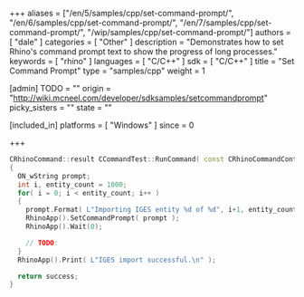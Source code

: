 +++
aliases = ["/en/5/samples/cpp/set-command-prompt/", "/en/6/samples/cpp/set-command-prompt/", "/en/7/samples/cpp/set-command-prompt/", "/wip/samples/cpp/set-command-prompt/"]
authors = [ "dale" ]
categories = [ "Other" ]
description = "Demonstrates how to set Rhino's command prompt text to show the progress of long processes."
keywords = [ "rhino" ]
languages = [ "C/C++" ]
sdk = [ "C/C++" ]
title = "Set Command Prompt"
type = "samples/cpp"
weight = 1

[admin]
TODO = ""
origin = "http://wiki.mcneel.com/developer/sdksamples/setcommandprompt"
picky_sisters = ""
state = ""

[included_in]
platforms = [ "Windows" ]
since = 0

+++

```cpp
CRhinoCommand::result CCommandTest::RunCommand( const CRhinoCommandContext& context )
{
  ON_wString prompt;
  int i, entity_count = 1000;
  for( i = 0; i < entity_count; i++ )
  {
    prompt.Format( L"Importing IGES entity %d of %d", i+1, entity_count );
    RhinoApp().SetCommandPrompt( prompt );
    RhinoApp().Wait(0);

    // TODO:
  }
  RhinoApp().Print( L"IGES import successful.\n" );

  return success;
}
```

